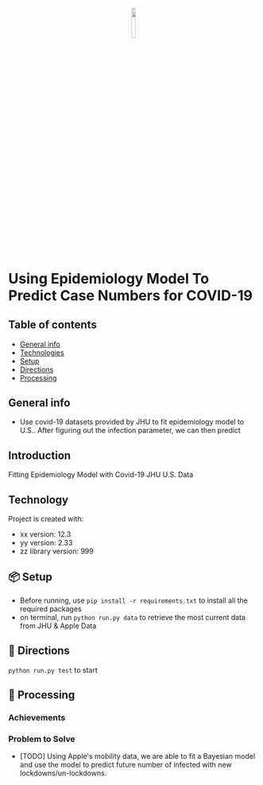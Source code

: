 <p align="center"><img width=12.5% src="https://github.com/SHUYUAN66/epidemiology_capstone_project-main-2/blob/master/others/07.png"></p>

# Using Epidemiology Model To Predict Case Numbers for COVID-19

## Table of contents
* [General info](#general-info)
* [Technologies](#technologies)
* [Setup](#setup)
* [Directions](#directions)
* [Processing](#in_processing)
## General info
- Use covid-19 datasets provided by JHU to fit epidemiology model to U.S.. After figuring out the infection parameter, we can then predict 

## Introduction
Fitting Epidemiology Model with Covid-19 JHU U.S. Data
## Technology
Project is created with:
* xx version: 12.3
* yy version: 2.33
* zz library version: 999
## 📦 Setup
- Before running, use `pip install -r requirements.txt` to install all the required packages
- on terminal, run `python run.py data` to retrieve the most current data from JHU & Apple Data

## 🚀 Directions
`python run.py test` to start

## 📄 Processing

### Achievements

### Problem to Solve

- [TODO] Using Apple's mobility data, we are able to fit a Bayesian model and use the model to predict future number of infected with new lockdowns/un-lockdowns. 